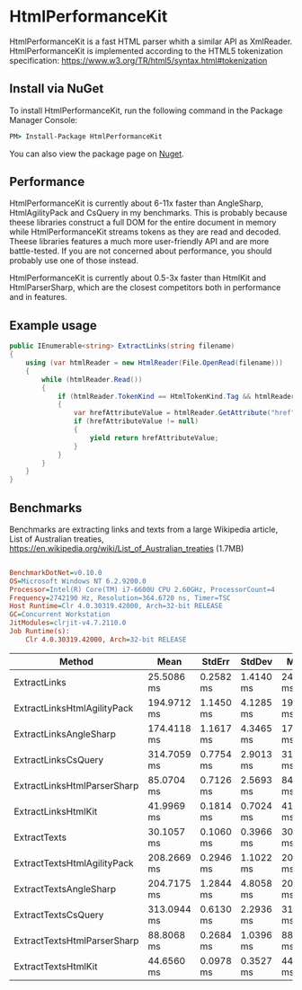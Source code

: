 # HtmlPerformanceKit
HtmlPerformanceKit is a fast HTML parser whith a similar API as XmlReader. HtmlPerformanceKit is implemented according to the HTML5 tokenization specification:
https://www.w3.org/TR/html5/syntax.html#tokenization

## Install via NuGet
To install HtmlPerformanceKit, run the following command in the Package Manager Console:

```cmd
PM> Install-Package HtmlPerformanceKit
```
You can also view the package page on [Nuget](https://www.nuget.org/packages/HtmlPerformanceKit/).

## Performance
HtmlPerformanceKit is currently about 6-11x faster than AngleSharp, HtmlAgilityPack and CsQuery in my benchmarks. 
This is probably because theese libraries construct a full DOM for the entire document in memory while HtmlPerformanceKit streams tokens as they are read and decoded. 
Theese libraries features a much more user-friendly API and are more battle-tested. If you are not concerned about performance, you should probably use one of those instead. 

HtmlPerformanceKit is currently about 0.5-3x faster than HtmlKit and HtmlParserSharp, which are the closest competitors both in performance and in features.

## Example usage
```csharp
public IEnumerable<string> ExtractLinks(string filename)
{
    using (var htmlReader = new HtmlReader(File.OpenRead(filename)))
    {
        while (htmlReader.Read())
        {
            if (htmlReader.TokenKind == HtmlTokenKind.Tag && htmlReader.Name == "a")
            {
                var hrefAttributeValue = htmlReader.GetAttribute("href");
                if (hrefAttributeValue != null)
                {
                    yield return hrefAttributeValue;
                }
            }
        }
    }
}
```

## Benchmarks
Benchmarks are extracting links and texts from a large Wikipedia article, List of Australian treaties, https://en.wikipedia.org/wiki/List_of_Australian_treaties (1.7MB)

``` ini

BenchmarkDotNet=v0.10.0
OS=Microsoft Windows NT 6.2.9200.0
Processor=Intel(R) Core(TM) i7-6600U CPU 2.60GHz, ProcessorCount=4
Frequency=2742190 Hz, Resolution=364.6720 ns, Timer=TSC
Host Runtime=Clr 4.0.30319.42000, Arch=32-bit RELEASE
GC=Concurrent Workstation
JitModules=clrjit-v4.7.2110.0
Job Runtime(s):
	Clr 4.0.30319.42000, Arch=32-bit RELEASE


```
Method |        Mean |    StdErr |    StdDev |      Median |
---------------------------- |------------ |---------- |---------- |------------ |
ExtractLinks |  25.5086 ms | 0.2582 ms | 1.4140 ms |  24.8393 ms |
ExtractLinksHtmlAgilityPack | 194.9712 ms | 1.1450 ms | 4.1285 ms | 192.5482 ms |
ExtractLinksAngleSharp | 174.4118 ms | 1.1617 ms | 4.3465 ms | 176.0270 ms |
ExtractLinksCsQuery | 314.7059 ms | 0.7754 ms | 2.9013 ms | 313.8183 ms |
ExtractLinksHtmlParserSharp |  85.0704 ms | 0.7126 ms | 2.5693 ms |  84.5753 ms |
ExtractLinksHtmlKit |  41.9969 ms | 0.1814 ms | 0.7024 ms |  41.8550 ms |
ExtractTexts |  30.1057 ms | 0.1060 ms | 0.3966 ms |  30.0275 ms |
ExtractTextsHtmlAgilityPack | 208.2669 ms | 0.2946 ms | 1.1022 ms | 208.1993 ms |
ExtractTextsAngleSharp | 204.7175 ms | 1.2844 ms | 4.8058 ms | 203.9816 ms |
ExtractTextsCsQuery | 313.0944 ms | 0.6130 ms | 2.2936 ms | 312.8229 ms |
ExtractTextsHtmlParserSharp |  88.8068 ms | 0.2684 ms | 1.0396 ms |  88.3509 ms |
ExtractTextsHtmlKit |  44.6560 ms | 0.0978 ms | 0.3527 ms |  44.6393 ms |



